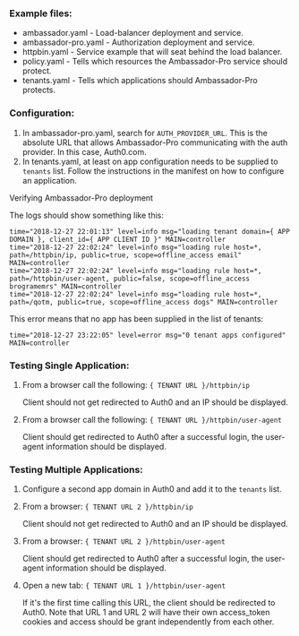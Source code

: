 ### Example files:

* ambassador.yaml - Load-balancer deployment and service.
* ambassador-pro.yaml - Authorization deployment and service.
* httpbin.yaml - Service example that will seat behind the load balancer.
* policy.yaml - Tells which resources the Ambassador-Pro service should protect.
* tenants.yaml - Tells which applications should Ambassador-Pro protects.

### Configuration:

1. In ambassador-pro.yaml, search for `AUTH_PROVIDER_URL`. This is the
   absolute URL that allows Ambassador-Pro communicating with the auth
   provider. In this case, Auth0.com.
2. In tenants.yaml, at least on app configuration needs to be supplied
   to `tenants` list. Follow the instructions in the manifest on how
   to configure an application.

Verifying Ambassador-Pro deployment

The logs should show something like this:

    time="2018-12-27 22:01:13" level=info msg="loading tenant domain={ APP DOMAIN }, client_id={ APP CLIENT ID }" MAIN=controller
    time="2018-12-27 22:02:24" level=info msg="loading rule host=*, path=/httpbin/ip, public=true, scope=offline_access email" MAIN=controller
    time="2018-12-27 22:02:24" level=info msg="loading rule host=*, path=/httpbin/user-agent, public=false, scope=offline_access brogramemrs" MAIN=controller
    time="2018-12-27 22:02:24" level=info msg="loading rule host=*, path=/qotm, public=true, scope=offline_access dogs" MAIN=controller

This error means that no app has been supplied in the list of tenants:

    time="2018-12-27 23:22:05" level=error msg="0 tenant apps configured" MAIN=controller

### Testing Single Application:

1. From a browser call the following: `{ TENANT URL }/httpbin/ip`

   Client should not get redirected to Auth0 and an IP should be
   displayed.

2. From a browser call the following: `{ TENANT URL }/httpbin/user-agent`

   Client should get redirected to Auth0 after a successful login, the
   user-agent information should be displayed.

### Testing Multiple Applications:

1. Configure a second app domain in Auth0 and add it to the `tenants`
   list.

2. From a browser: `{ TENANT URL 2 }/httpbin/ip`

   Client should not get redirected to Auth0 and an IP should be
   displayed.

3. From a browser: `{ TENANT URL 2 }/httpbin/user-agent`

   Client should get redirected to Auth0 after a successful login, the
   user-agent information should be displayed.

4. Open a new tab: `{ TENANT URL 1 }/httpbin/user-agent`

   If it's the first time calling this URL, the client should be
   redirected to Auth0. Note that URL 1 and URL 2 will have their own
   access_token cookies and access should be grant independently from
   each other.
